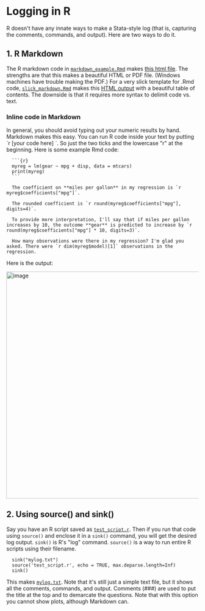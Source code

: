 # Logging in R #

R doesn't have any innate ways to make a Stata-style log (that is, capturing the comments, commands, and output). Here are two ways to do it.

## 1. R Markdown ##

The R markdown code in [`markdown_example.Rmd`](https://github.com/pithymaxim/teaching/blob/main/Rscraps/logging/markdown_example.Rmd) makes [this html file](https://htmlpreview.github.io/?https://github.com/pithymaxim/teaching/blob/main/Rscraps/logging/markdown_example_output.html). The strengths are that this makes a beautiful HTML or PDF file. (Windows machines have trouble making the PDF.) For a very slick template for .Rmd code, [`slick_markdown.Rmd`](https://github.com/pithymaxim/teaching/blob/main/Rscraps/logging/slick_markdown.Rmd) makes this [HTML output](https://pithymaxim.github.io/slick_markdown.html) with a beautiful table of contents. The downside is that it requires more syntax to delimit code vs. text.

### Inline code in Markdown ###

In general, you should avoid typing out your numeric results by hand. Markdown makes this easy. You can run R code inside your text by putting \`r \[your code here\] \`. So just the two ticks and the lowercase "r" at the beginning. Here is some example Rmd code:

      ```{r}
      myreg = lm(gear ~ mpg + disp, data = mtcars)
      print(myreg)
      ```

      The coefficient on **miles per gallon** in my regression is `r myreg$coefficients["mpg"]`.

      The rounded coefficient is `r round(myreg$coefficients["mpg"], digits=4)`.

      To provide more interpretation, I'll say that if miles per gallon increases by 10, the outcome **gear** is predicted to increase by `r round(myreg$coefficients["mpg"] * 10, digits=3)`.

      How many observations were there in my regression? I'm glad you asked. There were `r dim(myreg$model)[1]` observations in the regression.

Here is the output:

<img width="594" alt="image" src="https://user-images.githubusercontent.com/6835110/230498280-42ce9dc4-6891-4683-993b-0f071ba9d98e.png">


## 2. Using source() and sink() ## 

Say you have an R script saved as [`test_script.r`](https://github.com/pithymaxim/teaching/blob/main/Rscraps/logging/test_script.r). Then if you run that code using `source()` and enclose it in a `sink()` command, you will get the desired log output. `sink()` is R's "log" command. `source()` is a way to run entire R scripts using their filename.

      sink("mylog.txt")
      source('test_script.r', echo = TRUE, max.deparse.length=Inf)
      sink()
      
This makes [`mylog.txt`](https://github.com/pithymaxim/teaching/blob/main/Rscraps/logging/mylog.txt). Note that it's still just a simple text file, but it shows all the comments, commands, and output. Comments (###) are used to put the title at the top and to demarcate the questions. Note that with this option you cannot show plots, although Markdown can.

